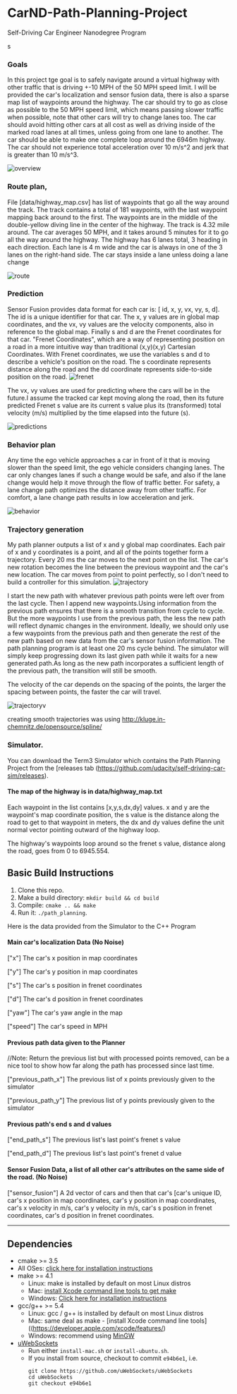 # CarND-Path-Planning-Project
Self-Driving Car Engineer Nanodegree Program
   
s
### Goals
In this project tge goal is to safely navigate around a virtual highway with other traffic that is driving +-10 MPH of the 50 MPH speed limit. I will be provided the car's localization and sensor fusion data, there is also a sparse map list of waypoints around the highway. The car should try to go as close as possible to the 50 MPH speed limit, which means passing slower traffic when possible, note that other cars will try to change lanes too. The car should avoid hitting other cars at all cost as well as driving inside of the marked road lanes at all times, unless going from one lane to another. The car should be able to make one complete loop around the 6946m highway. The car should not experience total acceleration over 10 m/s^2 and jerk that is greater than 10 m/s^3.

![overview](images/overview.png)

### Route plan, 
File [data/highway_map.csv] has list of waypoints that go all the way around the track. The track contains a total of 181 waypoints, with the last waypoint mapping back around to the first. The waypoints are in the middle of the double-yellow diving line in the center of the highway.
The track is 4.32 mile around. The car averages 50 MPH, and it takes around 5 minutes for it to go all the way around the highway.
The highway has 6 lanes total, 3 heading in each direction. Each lane is 4 m wide and the car is always in one of the 3 lanes on the right-hand side. The car stays inside a lane unless doing a lane change

![route](images/screenshot.png)

### Prediction
Sensor Fusion provides data format for each car is: [ id, x, y, vx, vy, s, d]. The id is a unique identifier for that car. The x, y values are in global map coordinates, and the vx, vy values are the velocity components, also in reference to the global map. Finally s and d are the Frenet coordinates for that car. 
"Frenet Coordinates", which are a way of representing position on a road in a more intuitive way than traditional (x,y)(x,y) Cartesian Coordinates. With Frenet coordinates, we use the variables s and d to describe a vehicle's position on the road. The s coordinate represents distance along the road and the dd coordinate represents side-to-side position on the road.
![frenet](images/frenet.png)

The vx, vy values are used for predicting where the cars will be in the future.I assume the tracked car kept moving along the road, then its future predicted Frenet s value are its current s value plus its (transformed) total velocity (m/s) multiplied by the time elapsed into the future (s).

![predictions](images/predictions.png)

### Behavior plan
Any time the ego vehicle approaches a car in front of it that is moving slower than the speed limit, the ego vehicle considers changing lanes.
The car only changes lanes if such a change would be safe, and also if the lane change would help it move through the flow of traffic better.
For safety, a lane change path optimizes the distance away from other traffic. For comfort, a lane change path results in low acceleration and jerk. 

![behavior](images/behavior.png)

### Trajectory generation
My path planner outputs a list of x and y global map coordinates. Each pair of x and y coordinates is a point, and all of the points together form a trajectory. 
Every 20 ms the car moves to the next point on the list. The car's new rotation becomes the line between the previous waypoint and the car's new location.
The car moves from point to point perfectly, so I don't need to build a controller for this simulation.
![trajectory](images/trajectory.jpg)

I start the new path with whatever previous path points were left over from the last cycle. Then I append new waypoints.Using information from the previous path ensures that there is a smooth transition from cycle to cycle. But the more waypoints I use from the previous path, the less the new path will reflect dynamic changes in the environment.
Ideally, we should only use a few waypoints from the previous path and then generate the rest of the new path based on new data from the car's sensor fusion information.
The path planning program is at least one 20 ms cycle behind. The simulator will simply keep progressing down its last given path while it waits for a new generated path.As long as the new path incorporates a sufficient length of the previous path, the transition will still be smooth.

The velocity of the car depends on the spacing of the points, the larger the spacing between points, the faster the car will travel. 

![trajectoryv](images/trajectory.png)

creating smooth trajectories was using http://kluge.in-chemnitz.de/opensource/spline/

### Simulator.
You can download the Term3 Simulator which contains the Path Planning Project from the [releases tab (https://github.com/udacity/self-driving-car-sim/releases).


#### The map of the highway is in data/highway_map.txt
Each waypoint in the list contains  [x,y,s,dx,dy] values. x and y are the waypoint's map coordinate position, the s value is the distance along the road to get to that waypoint in meters, the dx and dy values define the unit normal vector pointing outward of the highway loop.

The highway's waypoints loop around so the frenet s value, distance along the road, goes from 0 to 6945.554.

## Basic Build Instructions

1. Clone this repo.
2. Make a build directory: `mkdir build && cd build`
3. Compile: `cmake .. && make`
4. Run it: `./path_planning`.

Here is the data provided from the Simulator to the C++ Program

#### Main car's localization Data (No Noise)

["x"] The car's x position in map coordinates

["y"] The car's y position in map coordinates

["s"] The car's s position in frenet coordinates

["d"] The car's d position in frenet coordinates

["yaw"] The car's yaw angle in the map

["speed"] The car's speed in MPH

#### Previous path data given to the Planner

//Note: Return the previous list but with processed points removed, can be a nice tool to show how far along
the path has processed since last time. 

["previous_path_x"] The previous list of x points previously given to the simulator

["previous_path_y"] The previous list of y points previously given to the simulator

#### Previous path's end s and d values 

["end_path_s"] The previous list's last point's frenet s value

["end_path_d"] The previous list's last point's frenet d value

#### Sensor Fusion Data, a list of all other car's attributes on the same side of the road. (No Noise)

["sensor_fusion"] A 2d vector of cars and then that car's [car's unique ID, car's x position in map coordinates, car's y position in map coordinates, car's x velocity in m/s, car's y velocity in m/s, car's s position in frenet coordinates, car's d position in frenet coordinates. 

---

## Dependencies

* cmake >= 3.5
 * All OSes: [click here for installation instructions](https://cmake.org/install/)
* make >= 4.1
  * Linux: make is installed by default on most Linux distros
  * Mac: [install Xcode command line tools to get make](https://developer.apple.com/xcode/features/)
  * Windows: [Click here for installation instructions](http://gnuwin32.sourceforge.net/packages/make.htm)
* gcc/g++ >= 5.4
  * Linux: gcc / g++ is installed by default on most Linux distros
  * Mac: same deal as make - [install Xcode command line tools]((https://developer.apple.com/xcode/features/)
  * Windows: recommend using [MinGW](http://www.mingw.org/)
* [uWebSockets](https://github.com/uWebSockets/uWebSockets)
  * Run either `install-mac.sh` or `install-ubuntu.sh`.
  * If you install from source, checkout to commit `e94b6e1`, i.e.
    ```
    git clone https://github.com/uWebSockets/uWebSockets 
    cd uWebSockets
    git checkout e94b6e1
    ```


